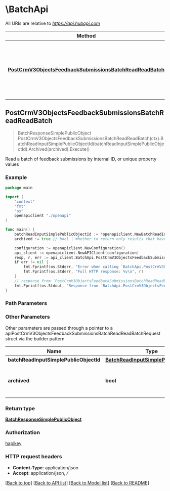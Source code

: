 # \BatchApi

All URIs are relative to *https://api.hubapi.com*

Method | HTTP request | Description
------------- | ------------- | -------------
[**PostCrmV3ObjectsFeedbackSubmissionsBatchReadReadBatch**](BatchApi.md#PostCrmV3ObjectsFeedbackSubmissionsBatchReadReadBatch) | **Post** /crm/v3/objects/feedback_submissions/batch/read | Read a batch of feedback submissions by internal ID, or unique property values



## PostCrmV3ObjectsFeedbackSubmissionsBatchReadReadBatch

> BatchResponseSimplePublicObject PostCrmV3ObjectsFeedbackSubmissionsBatchReadReadBatch(ctx).BatchReadInputSimplePublicObjectId(batchReadInputSimplePublicObjectId).Archived(archived).Execute()

Read a batch of feedback submissions by internal ID, or unique property values

### Example

```go
package main

import (
    "context"
    "fmt"
    "os"
    openapiclient "./openapi"
)

func main() {
    batchReadInputSimplePublicObjectId := *openapiclient.NewBatchReadInputSimplePublicObjectId([]string{"Properties_example"}, []openapiclient.SimplePublicObjectId{*openapiclient.NewSimplePublicObjectId("Id_example")}) // BatchReadInputSimplePublicObjectId | 
    archived := true // bool | Whether to return only results that have been archived. (optional) (default to false)

    configuration := openapiclient.NewConfiguration()
    api_client := openapiclient.NewAPIClient(configuration)
    resp, r, err := api_client.BatchApi.PostCrmV3ObjectsFeedbackSubmissionsBatchReadReadBatch(context.Background()).BatchReadInputSimplePublicObjectId(batchReadInputSimplePublicObjectId).Archived(archived).Execute()
    if err != nil {
        fmt.Fprintf(os.Stderr, "Error when calling `BatchApi.PostCrmV3ObjectsFeedbackSubmissionsBatchReadReadBatch``: %v\n", err)
        fmt.Fprintf(os.Stderr, "Full HTTP response: %v\n", r)
    }
    // response from `PostCrmV3ObjectsFeedbackSubmissionsBatchReadReadBatch`: BatchResponseSimplePublicObject
    fmt.Fprintf(os.Stdout, "Response from `BatchApi.PostCrmV3ObjectsFeedbackSubmissionsBatchReadReadBatch`: %v\n", resp)
}
```

### Path Parameters



### Other Parameters

Other parameters are passed through a pointer to a apiPostCrmV3ObjectsFeedbackSubmissionsBatchReadReadBatchRequest struct via the builder pattern


Name | Type | Description  | Notes
------------- | ------------- | ------------- | -------------
 **batchReadInputSimplePublicObjectId** | [**BatchReadInputSimplePublicObjectId**](BatchReadInputSimplePublicObjectId.md) |  | 
 **archived** | **bool** | Whether to return only results that have been archived. | [default to false]

### Return type

[**BatchResponseSimplePublicObject**](BatchResponseSimplePublicObject.md)

### Authorization

[hapikey](../README.md#hapikey)

### HTTP request headers

- **Content-Type**: application/json
- **Accept**: application/json, */*

[[Back to top]](#) [[Back to API list]](../README.md#documentation-for-api-endpoints)
[[Back to Model list]](../README.md#documentation-for-models)
[[Back to README]](../README.md)

